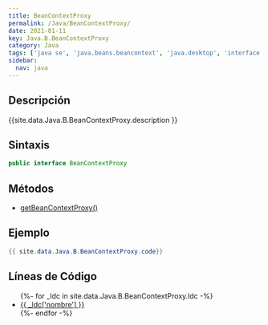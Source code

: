 ```yaml
---
title: BeanContextProxy
permalink: /Java/BeanContextProxy/
date: 2021-01-11
key: Java.B.BeanContextProxy
category: Java
tags: ['java se', 'java.beans.beancontext', 'java.desktop', 'interface java', 'Java 1.2']
sidebar: 
  nav: java
---
```


## Descripción
{{site.data.Java.B.BeanContextProxy.description }}

## Sintaxis
~~~java
public interface BeanContextProxy
~~~

## Métodos
* [getBeanContextProxy()](/Java/BeanContextProxy/getBeanContextProxy)

## Ejemplo
~~~java
{{ site.data.Java.B.BeanContextProxy.code}}
~~~

## Líneas de Código
<ul>
{%- for _ldc in site.data.Java.B.BeanContextProxy.ldc -%}
   <li>
       <a href="{{_ldc['url'] }}">{{ _ldc['nombre'] }}</a>
   </li>
{%- endfor -%}
</ul>
